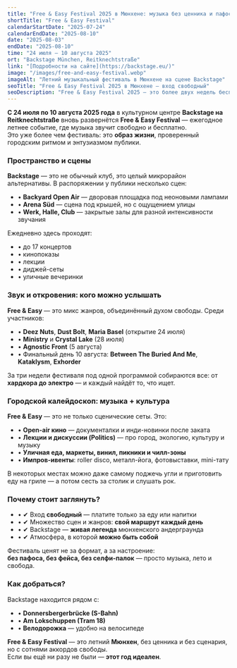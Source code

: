 ```yaml
---
title: "Free & Easy Festival 2025 в Мюнхене: музыка без ценника и пафоса"
shortTitle: "Free & Easy Festival"
calendarStartDate: "2025-07-24"
calendarEndDate: "2025-08-10"
date: "2025-08-03"
endDate: "2025-08-10"
time: "24 июля – 10 августа 2025"
ort: "Backstage München, Reitknechtstraße"
link: "[Подробности на сайте](https://backstage.eu/)"
image: "/images/free-and-easy-festival.webp"
imageAlt: "Летний музыкальный фестиваль в Мюнхене на сцене Backstage"
seoTitle: "Free & Easy Festival 2025 в Мюнхене — вход свободный"
seoDescription: "Free & Easy Festival 2025 — это более двух недель бесплатной живой музыки, уличной еды и открытых вечеринок в Backstage München. С 24 июля по 10 августа."
---
```


**С 24 июля по 10 августа 2025 года** в культурном центре **Backstage на Reitknechtstraße** вновь развернётся **Free & Easy Festival** — ежегодное летнее событие, где музыка звучит свободно и бесплатно.  
Это уже более чем фестиваль: это **образ жизни**, проверенный городским ритмом и энтузиазмом публики.

### Пространство и сцены

**Backstage** — это не обычный клуб, это целый микрорайон альтернативы. В распоряжении у публики несколько сцен:

- • **Backyard Open Air** — дворовая площадка под неоновыми лампами  
- • **Arena Süd** — сцена под крышей, но с ощущением улицы  
- • **Werk, Halle, Club** — закрытые залы для разной интенсивности звучания  

Ежедневно здесь проходят:

- • до 17 концертов  
- • кинопоказы  
- • лекции  
- • диджей-сеты  
- • уличные вечеринки  

### Звук и откровения: кого можно услышать

**Free & Easy** — это микс жанров, объединённый духом свободы. Среди участников:

- • **Deez Nuts**, **Dust Bolt**, **Maria Basel** (открытие 24 июля)  
- • **Ministry** и **Crystal Lake** (28 июля)  
- • **Agnostic Front** (5 августа)  
- • Финальный день 10 августа: **Between The Buried And Me**, **Kataklysm**, **Exhorder**  

За три недели фестиваля под одной программой собираются все: от **хардкора до электро** — и каждый найдёт то, что ищет.

### Городской калейдоскоп: музыка + культура

**Free & Easy** — это не только сценические сеты. Это:

- • **Open-air кино** — документалки и инди-новинки после заката  
- • **Лекции и дискуссии (Politics)** — про город, экологию, культуру и музыку  
- • **Уличная еда, маркеты, винил, пикники и чилл-зоны**  
- • **Импров-ивенты**: roller disco, металл-йога, фотовыставки, mini-тату  

В некоторых местах можно даже самому поджечь угли и приготовить еду на гриле — а потом сесть за столик и слушать рок.

### Почему стоит заглянуть?

- • ✔ Вход **свободный** — платите только за еду или напитки  
- • ✔ Множество сцен и жанров: **свой маршрут каждый день**  
- • ✔ Backstage — **живая легенда** мюнхенского андерграунда  
- • ✔ Атмосфера, в которой **можно быть собой**  

Фестиваль ценят не за формат, а за настроение:  
**без пафоса, без фейса, без селфи-палок** — просто музыка, лето и свобода.

### Как добраться?

Backstage находится рядом с:

- • **Donnersbergerbrücke (S-Bahn)**  
- • **Am Lokschuppen (Tram 18)**  
- • **Велодорожка** — удобно на велосипеде  

**Free & Easy Festival** — это летний **Мюнхен**, без ценника и без сценария, но с сотнями аккордов свободы.  
Если вы ещё ни разу не были — **этот год идеален**.
